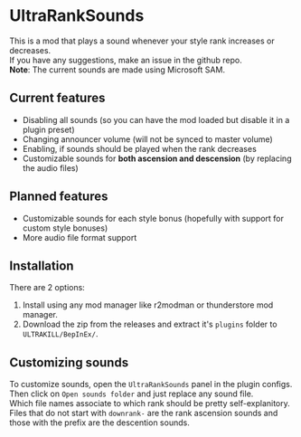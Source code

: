 # UltraRankSounds
This is a mod that plays a sound whenever your style rank increases or decreases.\
If you have any suggestions, make an issue in the github repo.\
**Note**: The current sounds are made using Microsoft SAM.

## Current features
- Disabling all sounds (so you can have the mod loaded but disable it in a plugin preset)
- Changing announcer volume (will not be synced to master volume)
- Enabling, if sounds should be played when the rank decreases
- Customizable sounds for **both ascension and descension** (by replacing the audio files)

## Planned features
- Customizable sounds for each style bonus (hopefully with support for custom style bonuses)
- More audio file format support

## Installation
There are 2 options:
1. Install using any mod manager like r2modman or thunderstore mod manager.
2. Download the zip from the releases and extract it's `plugins` folder to `ULTRAKILL/BepInEx/`.

## Customizing sounds
To customize sounds, open the `UltraRankSounds` panel in the plugin configs. \
Then click on `Open sounds folder` and just replace any sound file. \
Which file names associate to which rank should be pretty self-explanitory. \
Files that do not start with `downrank-` are the rank ascension sounds and those with the prefix are the descention sounds.
